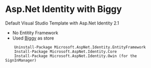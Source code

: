 Asp.Net Identity with Biggy
=================

Default Visual Studio Template with Asp.Net Identity 2.1

- No Entitity Framework
- Used [Biggy](https://github.com/xivSolutions/biggy) as store

```
    Uninstall-Package Microsoft.AspNet.Identity.EntityFramework
    Install-Package Microsoft.AspNet.Identity.Core  
    Install-Package Microsoft.AspNet.Identity.Owin (for the SignInManager)
```
